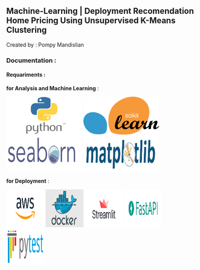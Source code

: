 ## Machine-Learning | Deployment Recomendation Home Pricing Using Unsupervised K-Means Clustering

Created by : Pompy Mandislian

<h3> Documentation : </h3>

<h4> <b> Requariments : </b> </h4>

**for Analysis and Machine Learning** :
<p>
  <img align="center" src="Image/python.png" width="200" height="100" />
  <img align="center" src="Image/scikit.png" width="200" height="100" />
  <img align="center" src="Image/seaborn.png" width="200" height="100" />
  <img align="center" src="Image/matplotlip.png" width="200" height="100" />
</p>

**for Deployment** :
<p>
  <img align="center" src="Image/aws.png" width="100" height="100" />
  <img align="center" src="Image/docker.jpg" width="100" height="100" />
  <img align="center" src="Image/streamlit.png" width="100" height="100" />
  <img align="center" src="Image/fastapi.png" width="100" height="100" />
  <img align="center" src="Image/pytest.png" width="100" height="100" />
</p>
